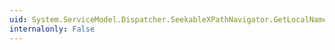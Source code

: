 ```yaml
---
uid: System.ServiceModel.Dispatcher.SeekableXPathNavigator.GetLocalName(System.Int64)
internalonly: False
---
```

